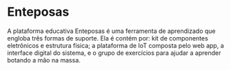 # Enteposas
A plataforma educativa Enteposas é uma ferramenta de aprendizado que engloba três formas de suporte. Ela é contém por: kit de componentes eletrônicos e estrutura física; a plataforma de IoT composta pelo web app, a interface digital do sistema, e o grupo de exercícios para ajudar a aprender botando a mão na massa.

